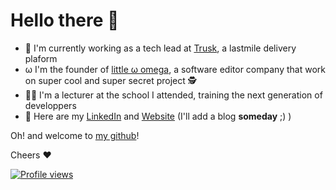 # Hello there 👋

- 🚚 I'm currently working as a tech lead at [Trusk](https://trusk.com), a lastmile delivery plaform
- &omega; I'm the founder of [little &omega; omega](https://little-omega.com), a software editor company that work on super cool and super secret project :detective:
- :teacher: I'm a lecturer at the school I attended, training the next generation of developpers
- 📇 Here are my [LinkedIn](https://linkedin.com/in/forandquentin) and [Website](https://quentin.forand.fr) (I'll add a blog **someday** ;) )

Oh! and welcome to [my github](https://github.com/qfoooo?tab=repositories&type=source)!

Cheers :heart:

[![Profile views](https://gpvc.arturio.dev/qfoooo)](https://github.com/qfoooo)
